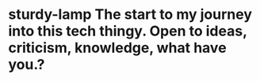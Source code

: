 # sturdy-lamp   The start to my journey into this tech thingy. Open to ideas, criticism, knowledge, what have you.? 
